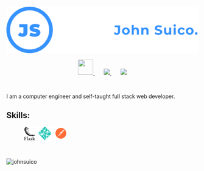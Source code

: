 <p align="center"> 
  <img src="./github-banner.svg">
</p>

<div align="center">
  <div>
    <a href="https://www.linkedin.com/in/johnsuico/" target="_blank"> 
      <img src="https://img.icons8.com/ios-filled/50/3592ff/linkedin.png" height="40px" width="40px"/>
    </a>
    &#8287;&#8287;&#8287;&#8287;&#8287;
    <a href="https://johnsuico.com">
      <img src="https://img.icons8.com/ios-filled/50/3592ff/web.png" height="40px" marginleft="10px"/>
    </a>
    &#8287;&#8287;&#8287;&#8287;&#8287;
    <a href="https://drive.google.com/file/d/1jw8qS3nfd8SaiYVVwv9vc7zXzYj4iBbV/view" target="_blank">
      <img src="https://img.icons8.com/pastel-glyph/64/3592ff/happy-file--v2.png" height="40px"/>
    </a>
  </div>
</div>

<!-- Adding spacing -->
&#8287;&#8287;&#8287;&#8287;&#8287;

<p>I am a computer engineer and self-taught full stack web developer.</p>

<h2> Skills: </h2>
<img src="https://img.icons8.com/color/36/null/javascript--v1.png" alt="" title="JavaScript"/>
<img src="https://img.icons8.com/color/36/null/html-5--v1.png" alt="" title="HTML"/>
<img src="https://img.icons8.com/color/36/null/css3.png" alt="" title="CSS"/>
<img src="https://img.icons8.com/color/36/null/c-plus-plus-logo.png" alt="" title="C++"/>
<img src="https://img.icons8.com/color/36/null/c-programming.png" alt="" title="C"/>
<img src="https://img.icons8.com/color/36/null/python--v1.png" alt="" title="Python"/>
<img src="https://img.icons8.com/color/36/null/mongodb.png" alt="" title="MongoDB"/>
<img src="https://img.icons8.com/color/36/000000/express-js.png" alt="" title="Express.js"/>
<img src="https://img.icons8.com/color/36/null/react-native.png" alt="" title="React.js"/>
<img src="https://img.icons8.com/color/36/null/nodejs.png" alt="" title="Node.js"/>
<img src="https://img.icons8.com/color/36/null/heroku.png" alt="" title="Heroku"/>
<img src="./Logos/Flask.svg" alt="" title="Flask" height="36px">
<img src="./Logos/netlify.svg" alt="" title="Netlify" height="36px">
<img src="./Logos/postman.svg" alt="" title="Postman" height="36px">
<img src="https://img.icons8.com/color/36/null/git.png" alt="" title="Git"/>
<img src="https://img.icons8.com/color/36/null/figma--v1.png" alt="" title="Figma"/>
<img src="https://img.icons8.com/color/36/null/gimp.png" alt="" title="GIMP"/>

&#8287;&#8287;&#8287;&#8287;&#8287;


<p><img align="left" src="https://github-readme-stats.vercel.app/api/top-langs?username=johnsuico&show_icons=true&locale=en&layout=compact" alt="johnsuico" /></p>
